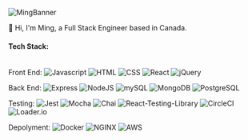 ![MingBanner](https://user-images.githubusercontent.com/73407904/142791073-5249c50f-26e0-40e1-8aba-1383a8c54a77.PNG)

👋 Hi, I'm Ming, a Full Stack Engineer based in Canada.

#### Tech Stack:
<p>
<br/>
Front End:
  <img alt="Javascript" src="https://img.shields.io/badge/JavaScript-F7DF1E?logo=JavaScript&logoColor=black&style=plastic" />
  <img alt="HTML" src="https://img.shields.io/badge/HTML-E34F26?logo=html5&logoColor=white&style=plastic" />
  <img alt="CSS" src="https://img.shields.io/badge/CSS-1572B6?logo=css3&logoColor=white&style=plastic" />
  <img alt="React" src="https://img.shields.io/badge/React-61DAFB?logo=react&logoColor=black&style=plastic" />
  <img alt="jQuery" src="https://img.shields.io/badge/jQuery-0769AD?logo=jquery&logoColor=white&style=plastic" />

Back End:
  <img alt="Express" src="https://img.shields.io/badge/Express-000000?logo=Node.js&logoColor=white&style=plastic" />
  <img alt="NodeJS" src="https://img.shields.io/badge/NodeJS-088A51?logo=Node.js&logoColor=white&style=plastic" />
  <img alt="mySQL" src="https://img.shields.io/badge/mysql-%2300f.svg?logo=mysql&logoColor=white&style=plastic" />
  <img alt="MongoDB" src="https://img.shields.io/badge/MongoDB-47A248?logo=mongodb&logoColor=white&style=plastic" />
  <img alt="PostgreSQL" src="https://img.shields.io/badge/PostgreSQL-336791?logo=postgresql&logoColor=white&style=plastic" />

Testing:
  <img alt="Jest" src="https://img.shields.io/badge/-jest-%23C21325?logo=jest&logoColor=white&style=plastic" />
  <img alt="Mocha" src="https://img.shields.io/badge/-mocha-%238D6748?logo=mocha&logoColor=white&style=plastic" />
  <img alt="Chai" src="https://img.shields.io/badge/-Chai-f5e5aa?logo=chai&logoColor=white&style=plastic"/>
  <img alt="React-Testing-Library" src="https://img.shields.io/badge/-React%20Testing%20Library-%23E33332?logo=testing-library&logoColor=white&style=plastic" />
  <img alt="CircleCI" src="https://img.shields.io/badge/CircleCi-black?logo=circleCi&logoColor=white&style=plastic" />
  <img alt="Loader.io" src="https://img.shields.io/badge/loader.io-4777b5?logo=loader.io&logoColor=white&style=plastic" />
 
Depolyment:
  <img alt="Docker" src="https://img.shields.io/badge/Docker-1282a6?logo=docker&logoColor=white&style=plastic" />
  <img alt="NGINX" src="https://img.shields.io/badge/NGINX-forestGreen?logo=nginx&logoColor=white&style=plastic" />
  <img alt="AWS" src="https://img.shields.io/badge/AWS-%23FF9900.svg?logo=amazon-aws&logoColor=white&style=plastic" />
